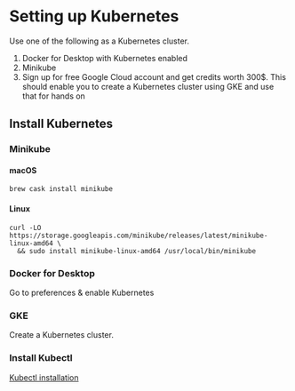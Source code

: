 # Setting up Kubernetes

Use one of the following as a Kubernetes cluster. 

1) Docker for Desktop with Kubernetes enabled
2) Minikube
3) Sign up for free Google Cloud account and get credits worth 300$. This should enable you to create a Kubernetes cluster using GKE and use that for hands on

## Install Kubernetes

### Minikube

#### macOS
```shell
brew cask install minikube
```

#### Linux

```shell
curl -LO https://storage.googleapis.com/minikube/releases/latest/minikube-linux-amd64 \
  && sudo install minikube-linux-amd64 /usr/local/bin/minikube
```

### Docker for Desktop

Go to preferences & enable Kubernetes

### GKE

Create a Kubernetes cluster.


### Install Kubectl

[Kubectl installation](https://kubernetes.io/docs/tasks/tools/install-kubectl)

